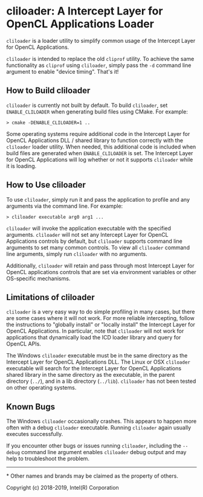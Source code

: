 # cliloader: A Intercept Layer for OpenCL Applications Loader

`cliloader` is a loader utility to simplify common usage of the Intercept Layer for OpenCL Applications.

`cliloader` is intended to replace the old `cliprof` utility.
To achieve the same functionality as `cliprof` using `cliloader`, simply pass the `-d` command line argument to enable "device timing".
That's it!

## How to Build cliloader

`cliloader` is currently not built by default.
To build `cliloader`, set `ENABLE_CLILOADER` when generating build files using CMake.
For example:

````
> cmake -DENABLE_CLILOADER=1 ..
````

Some operating systems require additional code in the Intercept Layer for OpenCL Applications DLL / shared library to function correctly with the `cliloader` loader utility.
When needed, this additional code is included when build files are generated when `ENABLE_CLILOADER` is set.
The Intercept Layer for OpenCL Applications will log whether or not it supports `cliloader` while it is loading.

## How to Use cliloader

To use `cliloader`, simply run it and pass the application to profile and any
arguments via the command line.  For example:

```
> cliloader executable arg0 arg1 ...
```

`cliloader` will invoke the application executable with the specified arguments.
`cliloader` will not set any Intercept Layer for OpenCL Applications controls by default, but `cliloader` supports command line arguments to set many common controls.
To view all `cliloader` command line arguments, simply run `cliloader` with no arguments.

Additionally, `cliloader` will retain and pass through most Intercept Layer for OpenCL applications controls that are set via environment variables or other OS-specific mechanisms.

## Limitations of cliloader

`cliloader` is a very easy way to do simple profiling in many cases, but there are some cases where it will not work.
For more reliable intercepting, follow the instructions to "globally install" or "locally install" the Intercept Layer for OpenCL Applications.
In particular, note that `cliloader` will not work for applications that dynamically load the ICD loader library and query for OpenCL APIs.

The Windows `cliloader` executable must be in the same directory as the Intercept Layer for
OpenCL Applications DLL.
The Linux or OSX `cliloader` executable will search for the Intercept Layer for OpenCL Applications shared library in the same directory as the executable, in the parent directory (`../`), and in a lib directory (`../lib`).
`cliloader` has not been tested on other operating systems.

## Known Bugs

The Windows `cliloader` occasionally crashes.
This appears to happen more often with a debug `cliloader` executable.
Running `cliloader` again usually executes successfully.

If you encounter other bugs or issues running `cliloader`, including the `--debug` command line argument enables `cliloader` debug output and may help to troubleshoot the problem.

---

\* Other names and brands may be claimed as the property of others.

Copyright (c) 2018-2019, Intel(R) Corporation
